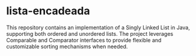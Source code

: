# lista-encadeada
This repository contains an implementation of a Singly Linked List in Java, supporting both ordered and unordered lists. The project leverages Comparable and Comparator interfaces to provide flexible and customizable sorting mechanisms when needed.
